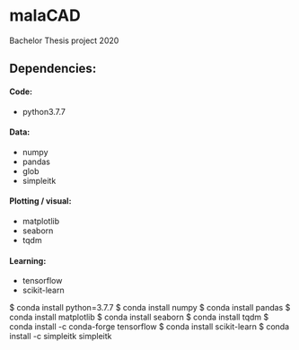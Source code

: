 # malaCAD
Bachelor Thesis project 2020

## Dependencies:
#### Code:
* python3.7.7
#### Data:
* numpy
* pandas
* glob
* simpleitk
#### Plotting / visual:
* matplotlib
* seaborn
* tqdm
#### Learning:
* tensorflow
* scikit-learn

$ conda install python=3.7.7
$ conda install numpy
$ conda install pandas
$ conda install matplotlib
$ conda install seaborn
$ conda install tqdm
$ conda install -c conda-forge tensorflow
$ conda install scikit-learn
$ conda install -c simpleitk simpleitk